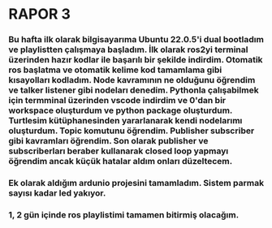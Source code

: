 # RAPOR 3
### Bu hafta ilk olarak bilgisayarıma Ubuntu 22.0.5'i dual bootladım ve playlistten çalışmaya başladım. İlk olarak ros2yi terminal üzerinden hazır kodlar ile başarılı bir şekilde indirdim. Otomatik ros başlatma ve otomatik kelime kod tamamlama gibi kısayolları kodladım. Node kavramının ne olduğunu öğrendim ve talker listener gibi nodeları denedim. Pythonla çalışabilmek için termminal üzerinden vscode indirdim ve 0'dan bir workspace oluşturdum ve python package oluşturdum. Turtlesim kütüphanesinden yararlanarak kendi nodelarımı oluşturdum. Topic komutunu öğrendim. Publisher subscriber gibi kavramları öğrendim. Son olarak publisher ve subscriberları beraber kullanarak closed loop yapmayı öğrendim ancak küçük hatalar aldım onları düzeltecem.
### Ek olarak aldığım ardunio projesini tamamladım. Sistem parmak sayısı kadar led yakıyor.
### 1, 2 gün içinde ros playlistimi tamamen bitirmiş olacağım.
